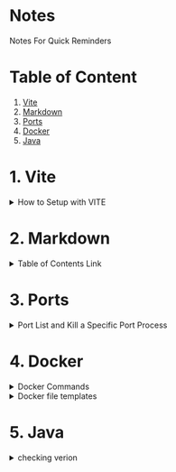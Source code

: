 # Notes
Notes For Quick Reminders

# Table of Content
1. [Vite](#Vite)
2. [Markdown](#Markdown)
3. [Ports](#Ports)
4. [Docker](#Docker)
5. [Java](#Java)


<!-----------------------------------------------------  -->

# <a name="Vite">1. Vite</a>

<details>
<Summary>How to Setup with VITE</Summary>


```bash
    npm create vite@latest
```
- Follow on screen instructions. 
- If you already created a folder for project, leave project name empty. 
- Select what you need from displayed list.

</details>

<!-- ---------------------------------------------------- -->

# <a name="Markdown">2. Markdown</a>

<details>
<Summary>Table of Contents Link</Summary>
 
```bash
[placeholder](#MyTitle)
```
```bash
<a name="MyTitle">MyTitle</a>
```

</details>
<!-- ---------------------------------------------------- -->

# <a name="Ports">3. Ports</a>

<details>
<Summary>Port List and Kill a Specific Port Process</Summary>
 
```bash
netstat -ano | findstr :<port_number>
OUTPUT: TCP    0.0.0.0:<port_number>       0.0.0.0:0              LISTENING       <PID>
```
```bash
taskkill /PID <PID> /F
```

</details>

<!-- ---------------------------------------------------- -->

# <a name="Docker">4. Docker</a>

<details>
<Summary>Docker Commands</Summary>
 
**ebuild and restart your Docker containers From Docker Compose file**
```bash
docker-compose down
```
```bash
docker-compose up --build
```
</details>
<!-- =========================================== -->
<details>
<Summary>Docker file templates</Summary>
 
**Docker Compose Yml**
```bash
version: '3.9'

services:
  admin:
    build:
      context: ./client/Admins
    ports:
      - "8081:8080"
    depends_on:
      - server
    environment:
      - REACT_APP_API_URL=http://server:3006
    env_file:
      - .env

  customer:
    build:
      context: ./client/Customers
    ports:
      - "8082:8080"
    depends_on:
      - server
    environment:
      - REACT_APP_API_URL=http://server:3006
    env_file:
      - .env

  user:
    build:
      context: ./client/Users
    ports:
      - "8083:8080"
    depends_on:
      - server
    environment:
      - REACT_APP_API_URL=http://server:3006
    env_file:
      - .env

  server:
    build:
      context: ./server
    ports:
      - "3006:3006"
    environment:
      - DB_HOST=${DB_HOST}
      - DB_NAME=${DB_NAME}
      - DB_USER=${DB_USER}
      - DB_PASSWORD=${DB_PASSWORD}
      - JWT_SECRET=${JWT_SECRET}
      - PORT=${PORT}
    env_file:
      - .env
```
**Note: Set .evn at Root**

**Docker File Template**

```bash 

# Use the official Node.js 20 alpine image as a base
FROM node:20-alpine

# Set the working directory
WORKDIR /app

# Copy package.json and package-lock.json (if available)
COPY package*.json ./

# Install dependencies
RUN npm install

# Copy the rest of the application code
COPY . .

# Build the Vite app
RUN npm run build

# Expose port 8080
EXPOSE 8080

# Command to run the application with --host flag
CMD ["npm", "run", "preview", "--", "--host", "0.0.0.0"]

```

</details>

<!-----------------------------------------------------  -->

# <a name="Java">5. Java</a>

<details>
<Summary>checking verion</Summary>


```bash
  javac --version
```


</details>

<!-- ---------------------------------------------------- -->